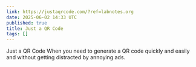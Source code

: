 ```yaml
---
link: https://justaqrcode.com/?ref=labnotes.org
date: 2025-06-02 14:33 UTC
published: true
title: Just a QR Code
tags: []
---
```


Just a QR Code When you need to generate a QR code quickly and easily and without getting distracted by annoying ads.
